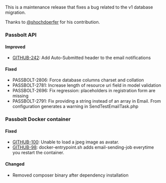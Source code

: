 This is a maintenance release that fixes a bug related to the v1 database migration.

Thanks to [@shochdoerfer](https://github.com/shochdoerfer) for his contribution.
### Passbolt API
#### Improved
- [GITHUB-242](https://github.com/passbolt/passbolt_api/pull/242): Add Auto-Submitted header to the email notifications

#### Fixed
- PASSBOLT-2806: Force database columns charset and collation
- PASSBOLT-2781: Increase length of resource uri field in model validation
- PASSBOLT-2696: Fix regression: placeholders in registration form are missing
- PASSBOLT-2791: Fix providing a string instead of an array in Email. From configuration generates a warning in SendTestEmailTask.php

### Passbolt Docker container
#### Fixed
- [GITHUB-100](https://github.com/passbolt/passbolt_docker/issues/100): Unable to load a jpeg image as avatar. 
- [GITHUB-98](https://github.com/passbolt/passbolt_docker/issues/98): docker-entrypoint.sh adds email-sending-job everytime you restart the container. 

#### Changed
- Removed composer binary after dependency installation
